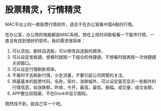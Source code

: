 # 股票精灵，行情精灵
MAC平台上的一款股票行情软件，适合于在办公室看中国A股的行情。

在办公室，办公用的电脑都是MAC系统，想在上班时间偷偷看一下股市行情，一直没有找到很好的软件。我的需求很简单：

1. 可以添加，删除自选股，可以修改自选股的顺序。
2. 可以设定老板键，想看时就按一下组合的快捷键，不想看时就再按一次快捷键关闭窗口。
3. 可以设定行情刷新频率。
4. 不看时不去刷新行情，少走流量，不要引起公司网管的关注。
5. 除最基本的股票代码，名称，现价，涨跌幅外，可以设定是否显示一些额外的行情信息，如涨跌额，昨收，今开，最高，最低，振幅，成交量，成交金额。
6. APP要比较隐蔽，不在Dock中显示图标。

既然找不到，就自己写一个吧。
